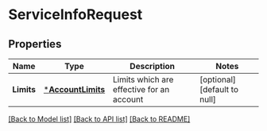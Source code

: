 # ServiceInfoRequest

## Properties
Name | Type | Description | Notes
------------ | ------------- | ------------- | -------------
**Limits** | [***AccountLimits**](AccountLimits.md) | Limits which are effective for an account | [optional] [default to null]

[[Back to Model list]](../README.md#documentation-for-models) [[Back to API list]](../README.md#documentation-for-api-endpoints) [[Back to README]](../README.md)


